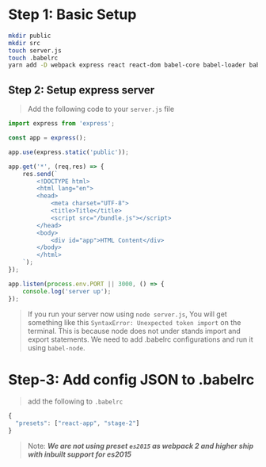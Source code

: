 # Step 1: Basic Setup



```sh
mkdir public
mkdir src
touch server.js
touch .babelrc
yarn add -D webpack express react react-dom babel-core babel-loader babel-preset-react-app file-loader css-loader babel-preset-stage-2
```

## Step 2: Setup express server

> Add the following code to your `server.js` file

```javascript
import express from 'express';

const app = express();

app.use(express.static('public'));

app.get('*', (req,res) => {
    res.send(`
        <!DOCTYPE html>
        <html lang="en">
        <head>
            <meta charset="UTF-8">
            <title>Title</title>
            <script src="/bundle.js"></script>
        </head>
        <body>
            <div id="app">HTML Content</div>
        </body>
        </html>
    `);
});

app.listen(process.env.PORT || 3000, () => {
    console.log('server up');
});
```

> If you run your server now using `node server.js`, You will get
> something like this `SyntaxError: Unexpected token import` on the
> terminal. This is because node does not under stands import and
> export statements. We need to add .babelrc configurations and run it
> using `babel-node`.

# Step-3: Add config JSON to .babelrc

> add the following to `.babelrc`

```javascript
{
  "presets": ["react-app", "stage-2"]
}
```

> Note: ***We are not using preset `es2015` as webpack 2 and higher ship with inbuilt support for es2015***